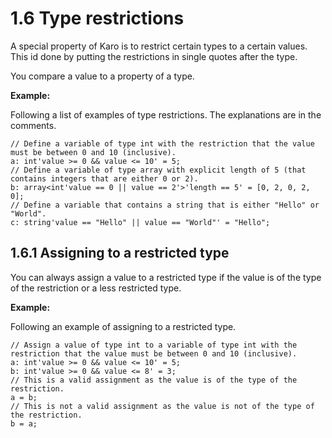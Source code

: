 # 1.6 Type restrictions

A special property of Karo is to restrict certain types to a certain values. This id done by putting the restrictions in single quotes after the type.

You compare a value to a property of a type.

**Example:**

Following a list of examples of type restrictions. The explanations are in the comments.

```
// Define a variable of type int with the restriction that the value must be between 0 and 10 (inclusive).
a: int'value >= 0 && value <= 10' = 5;
// Define a variable of type array with explicit length of 5 (that contains integers that are either 0 or 2).
b: array<int'value == 0 || value == 2'>'length == 5' = [0, 2, 0, 2, 0];
// Define a variable that contains a string that is either "Hello" or "World".
c: string'value == "Hello" || value == "World"' = "Hello";
```

## 1.6.1 Assigning to a restricted type

You can always assign a value to a restricted type if the value is of the type of the restriction or a less restricted type.

**Example:**

Following an example of assigning to a restricted type.

```
// Assign a value of type int to a variable of type int with the restriction that the value must be between 0 and 10 (inclusive).
a: int'value >= 0 && value <= 10' = 5;
b: int'value >= 0 && value <= 8' = 3;
// This is a valid assignment as the value is of the type of the restriction.
a = b;
// This is not a valid assignment as the value is not of the type of the restriction.
b = a;
```